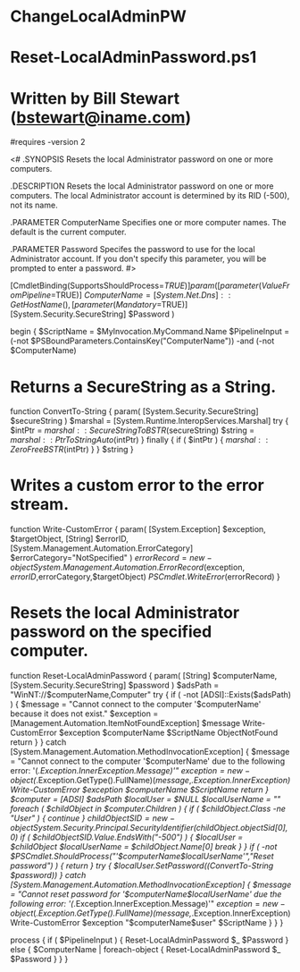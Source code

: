 # ChangeLocalAdminPW
# Reset-LocalAdminPassword.ps1
# Written by Bill Stewart (bstewart@iname.com)

#requires -version 2

<#
.SYNOPSIS
Resets the local Administrator password on one or more computers.

.DESCRIPTION
Resets the local Administrator password on one or more computers. The local Administrator account is determined by its RID (-500), not its name.

.PARAMETER ComputerName
Specifies one or more computer names. The default is the current computer.

.PARAMETER Password
Specifes the password to use for the local Administrator account. If you don't specify this parameter, you will be prompted to enter a password.
#>

[CmdletBinding(SupportsShouldProcess=$TRUE)]
param(
  [parameter(ValueFromPipeline=$TRUE)]
    $ComputerName=[System.Net.Dns]::GetHostName(),
  [parameter(Mandatory=$TRUE)]
    [System.Security.SecureString] $Password
)

begin {
  $ScriptName = $MyInvocation.MyCommand.Name
  $PipelineInput = (-not $PSBoundParameters.ContainsKey("ComputerName")) -and (-not $ComputerName)

  # Returns a SecureString as a String.
  function ConvertTo-String {
    param(
      [System.Security.SecureString] $secureString
    )
    $marshal = [System.Runtime.InteropServices.Marshal]
    try {
      $intPtr = $marshal::SecureStringToBSTR($secureString)
      $string = $marshal::PtrToStringAuto($intPtr)
    }
    finally {
      if ( $intPtr ) {
        $marshal::ZeroFreeBSTR($intPtr)
      }
    }
    $string
  }

  # Writes a custom error to the error stream.
  function Write-CustomError {
    param(
      [System.Exception] $exception,
      $targetObject,
      [String] $errorID,
      [System.Management.Automation.ErrorCategory] $errorCategory="NotSpecified"
    )
    $errorRecord = new-object System.Management.Automation.ErrorRecord($exception,
      $errorID,$errorCategory,$targetObject)
    $PSCmdlet.WriteError($errorRecord)
  }

  # Resets the local Administrator password on the specified computer.
  function Reset-LocalAdminPassword {
    param(
      [String] $computerName,
      [System.Security.SecureString] $password
    )
    $adsPath = "WinNT://$computerName,Computer"
    try {
      if ( -not [ADSI]::Exists($adsPath) ) {
        $message = "Cannot connect to the computer '$computerName' because it does not exist."
        $exception = [Management.Automation.ItemNotFoundException] $message
        Write-CustomError $exception $computerName $ScriptName ObjectNotFound
        return
      }
    }
    catch [System.Management.Automation.MethodInvocationException] {
      $message = "Cannot connect to the computer '$computerName' due to the following error: '$($_.Exception.InnerException.Message)'"
      $exception = new-object ($_.Exception.GetType().FullName)($message,$_.Exception.InnerException)
      Write-CustomError $exception $computerName $ScriptName
      return
    }
    $computer = [ADSI] $adsPath
    $localUser = $NULL
    $localUserName = ""
    foreach ( $childObject in $computer.Children ) {
      if ( $childObject.Class -ne "User" ) {
        continue
      }
      $childObjectSID = new-object System.Security.Principal.SecurityIdentifier($childObject.objectSid[0],0)
      if ( $childObjectSID.Value.EndsWith("-500") ) {
        $localUser = $childObject
        $localUserName = $childObject.Name[0]
        break
      }
    }
    if ( -not $PSCmdlet.ShouldProcess("'$computerName\$localUserName'","Reset password") ) {
      return
    }
    try {
      $localUser.SetPassword((ConvertTo-String $password))
    }
    catch [System.Management.Automation.MethodInvocationException] {
      $message = "Cannot reset password for '$computerName\$localUserName' due the following error: '$($_.Exception.InnerException.Message)'"
      $exception = new-object ($_.Exception.GetType().FullName)($message,$_.Exception.InnerException)
      Write-CustomError $exception "$computerName\$user" $ScriptName
    }
  }
}

process {
  if ( $PipelineInput ) {
    Reset-LocalAdminPassword $_ $Password
  }
  else {
    $ComputerName | foreach-object {
      Reset-LocalAdminPassword $_ $Password
    }
  }
}
